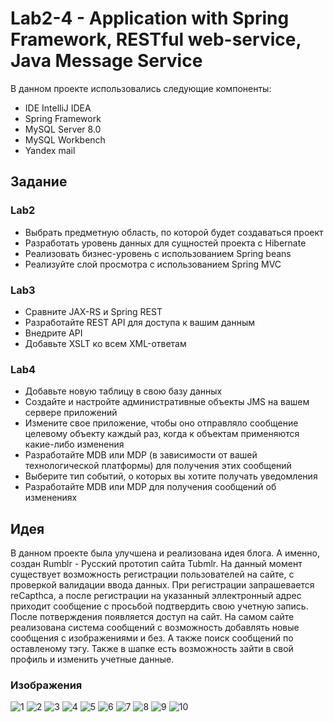 # Lab2-4 - Application with Spring Framework, RESTful web-service, Java Message Service

В данном проекте использовались следующие компоненты:
- IDE IntelliJ IDEA 
- Spring Framework
- MySQL Server 8.0
- MySQL Workbench
- Yandex mail

## Задание

### Lab2
- Выбрать предметную область, по которой будет создаваться проект
- Разработать уровень данных для сущностей проекта с Hibernate
- Реализовать бизнес-уровень с использованием Spring beans
- Реализуйте слой просмотра с использованием Spring MVC

### Lab3
- Сравните JAX-RS и Spring REST
- Разработайте REST API для доступа к вашим данным
- Внедрите API
- Добавьте XSLT ко всем XML-ответам

### Lab4
- Добавьте новую таблицу в свою базу данных
- Создайте и настройте административные объекты JMS на вашем сервере приложений
- Измените свое приложение, чтобы оно отправляло сообщение целевому объекту каждый раз, когда к объектам применяются какие-либо изменения
- Разработайте MDB или MDP (в зависимости от вашей технологической платформы) для получения этих сообщений
- Выберите тип событий, о которых вы хотите получать уведомления
- Разработайте MDB или MDP для получения сообщений об изменениях

## Идея
В данном проекте была улучшена и реализована идея блога. А именно, создан Rumblr - Русский прототип сайта Tubmlr. На данный момент существует возможность регистрации пользователей на сайте, с проверкой валидации ввода данных. При регистрации запрашевается reCapthca, а после регистрации на указанный эллектронный адрес приходит сообщение с просьбой подтвердить свою учетную запись. После потверждения появляется доступ на сайт. 
На самом сайте реализована система сообщений с возможность добавлять новые сообщения с изображениями и без. А также поиск сообщений по оставленому тэгу.
Также в шапке есть возможность зайти в свой профиль и изменить учетные данные.

### Изображения
![1](https://user-images.githubusercontent.com/31400073/211206740-bfdc465e-205f-46bc-91b8-a1a5f4178721.jpg)
![2](https://user-images.githubusercontent.com/31400073/211206745-3444e3f2-ebe3-4f96-8586-3917106cf03e.jpg)
![3](https://user-images.githubusercontent.com/31400073/211206746-71b98701-bf4d-43ae-928d-a2fe7a0b1770.jpg)
![4](https://user-images.githubusercontent.com/31400073/211206747-f286924a-cbca-475f-a9f2-828d1f93d46c.jpg)
![5](https://user-images.githubusercontent.com/31400073/211206750-442235b3-d70c-4248-8589-97970907aa22.jpg)
![6](https://user-images.githubusercontent.com/31400073/211206752-c27ce2bc-9ea5-4777-8a1a-8459b729848e.jpg)
![7](https://user-images.githubusercontent.com/31400073/211206761-5b52e74f-e69c-4bad-8b86-225df340fa97.jpg)
![8](https://user-images.githubusercontent.com/31400073/211206767-c5ebf0b9-a001-4b73-b677-e959b6857a03.jpg)
![9](https://user-images.githubusercontent.com/31400073/211206771-8c582181-55e8-44ea-8d03-abc37c968517.jpg)
![10](https://user-images.githubusercontent.com/31400073/211206773-85f41a87-cbfb-4b40-ad23-c040ff89cf86.jpg)
